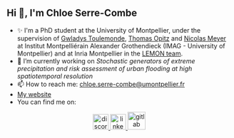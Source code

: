 
## Hi 👋, I'm Chloe Serre-Combe
 
- ✨ I'm a PhD student at the University of Montpellier, under the supervision of [Gwladys Toulemonde](https://imag.umontpellier.fr/~toulemonde/index.html), [Thomas Opitz](https://biosp.mathnum.inrae.fr/homepage-thomas-opitz) and [Nicolas Meyer](https://sites.google.com/view/nicolasmeyer/accueil) at Institut Montpelliérain Alexander Grothendieck (IMAG - University of Montpellier) and at Inria Montpellier in the [LEMON team](https://team.inria.fr/lemon/).
- 🔭 I’m currently working on *Stochastic generators of extreme precipitation and risk assessment of urban flooding at high spatiotemporal resolution*
- 📫 How to reach me: chloe.serre-combe@umontpellier.fr
- [My website](https://chloesrcb.github.io/)
- You can find me on: 
<div align="center">
  <a href="https://discord.com/users/chloe_sc#8185" target="_blank">
    <img src="https://img.shields.io/static/v1?message=Discord&logo=discord&label=&color=20B0A8&logoColor=white&labelColor=&style=for-the-badge" height="35" alt="discord logo"  />
  </a>
  <a href="https://www.linkedin.com/in/chloe-serre-combe-886647185" target="_blank">
    <img src="https://img.shields.io/static/v1?message=LinkedIn&logo=linkedin&label=&color=20B0A8&logoColor=white&labelColor=&style=for-the-badge" height="35" alt="linkedin logo"  />
  </a>
  <a href="https://gitlab.com/cserre-combe" target="_blank">
    <img src="https://about.gitlab.com/images/press/logo/png/gitlab-icon-rgb.png" height="40" alt="gitlab logo"  />
  </a>
</div>


<!-- <div align="center">
 <img src="https://github-readme-stats.vercel.app/api?username=chloesrcb&hide_title=false&hide_rank=false&show_icons=true&include_all_commits=true&count_private=true&disable_animations=false&theme=rose_pine&locale=en&hide_border=true" height="150" alt="stats graph"  /> 
  <img src="https://github-readme-stats.vercel.app/api/top-langs?username=chloesrcb&locale=en&hide_title=false&layout=compact&card_width=320&langs_count=5&theme=rose_pine&hide_border=true" height="150" alt="languages graph"  />
</div> -->


